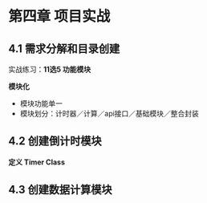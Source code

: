 # 第四章 项目实战

## 4.1 需求分解和目录创建

实战练习：**11选5 功能模块**

**模块化**

- 模块功能单一
- 模块划分：计时器／计算／api接口／基础模块／整合封装

## 4.2 创建倒计时模块

**定义 Timer Class**

## 4.3 创建数据计算模块
